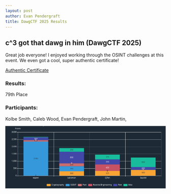 ```yaml
---
layout: post
author: Evan Pendergraft
title: DawgCTF 2025 Results
---
```


## c^3 got that dawg in him (DawgCTF 2025)

Great job everyone! I enjoyed working through the OSINT challenges at this event. We even got a cool, super authentic certificate! 

[Authentic Certificate](../assets/ctf_results/DawgCTF_2025/DawgCTF_2025_Certificate.pdf)

### Results: 
79th Place

### Participants:

Kolbe Smith, 
Caleb Wood,
Evan Pendergraft,
John Martin,

![PointBreakdown](../assets/ctf_results/DawgCTF_2025/points.png)